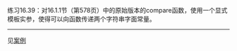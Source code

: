 练习16.39：对16.1.1节（第578页）中的原始版本的compare函数，使用一个显式
模板实参，使得可以向函数传递两个字符串字面常量。

---

见[案例](./example_function_template.cpp)
